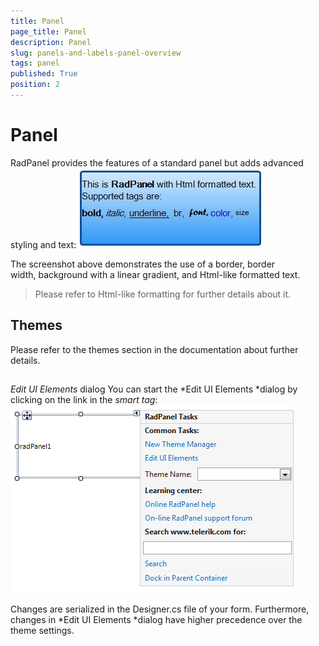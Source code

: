 ```yaml
---
title: Panel
page_title: Panel
description: Panel
slug: panels-and-labels-panel-overview
tags: panel
published: True
position: 2
---
```


# Panel



RadPanel provides the features of a standard panel but adds advanced styling and text:![panels-and-labels-panel-overview 001](images/panels-and-labels-panel-overview001.png)

The screenshot above demonstrates the use of a border, border width, background with a linear gradient, and Html-like formatted text. 

>Please refer to Html-like formatting for further details about it. 

## Themes

Please refer to the themes section in the documentation about further details.

## 

*Edit UI Elements* dialog You can start the *Edit UI Elements *dialog
        by clicking on the link in the *smart tag*:![panels-and-labels-panel-overview 002](images/panels-and-labels-panel-overview002.png)

Changes are serialized in the Designer.cs file of your form. Furthermore, changes in *Edit UI Elements *dialog
        have higher precedence over the theme settings.
